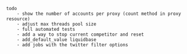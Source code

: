     todo
        - show the number of accounts per proxy (count method in proxy resource)
        - adjust max threads pool size
        - full automated tests
        - add a way to stop current competitor and reset
        - add_default_value liquidbase
        - add jobs with the twitter filter options
